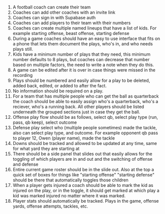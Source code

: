 1) A football coach can create their team
2) Coaches can add other coaches with an invite link
3) Coaches can sign in with Supabase auth
4) Coaches can add players to their team with their numbers
5) Coaches can create multiple named lineups that have a list of kids. For example starting offense, beast offense,
   starting defense
6) During a game coaches should have an easy to use interface that fits on a phone that lets them document the plays, who's in, and who needs plays still.
7) Kids have a minimum number of plays that they need, this minimum number defaults to 8 plays, but coaches can decrease that number based on multiple factors, the need to write a note when they do this. 
8) A game can be edited after it is over in case things were missed in the recording
9) Plays should be numbered and easily allow for a play to be deleted, added back, edited, or added to after the fact.
10) No information should be required on a play. 
11) For a team that has multiple people who can get the ball as quarterback the coach should be able to easily assign who's a quarterback, who's a reciever, who's a running back. All other players should be listed underneath the grouped sections just in case they get the ball. 
12) Offense play flow should be as follows, select qb, select play type (run, pass, qb keep), select outcome
13) Defense play select who (multiple people sometimes) made the tackle, also can select play type, and outcome. For example opponent qb pass to player 12, Owen (player name), made the tackle
14) Downs should be tracked and allowed to be updated at any time, same for what yard they are starting at
15) There should be a side panel that slides out that easily allows for the toggling of which players are in and out and the switching of offense and defense
16) Entire current game roster should be in the slide out. Also at the top a quick set of boxes for things like "starting offense" "starting defense" should be there that automatically toggles those children
17) When a player gets injured a coach should be able to mark the kid as injured on the play, or in the toggle, it should get marked at which play a kid was marked injured no matter where it was marked. 
18) Player stats should automatically be tracked. Plays in the game, offense yards, offense attempts, tackles, etc. 
